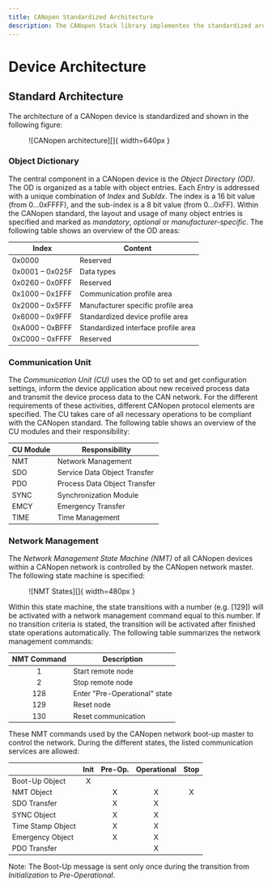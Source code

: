 ```yaml
---
title: CANopen Standardized Architecture
description: The CANopen Stack library implementes the standardized architecture, specified in CiA301.
---
```


# Device Architecture

## Standard Architecture

The architecture of a CANopen device is standardized and shown in the following figure:

<figure markdown>
  ![CANopen architecture][]{ width=640px }
</figure>

### Object Dictionary

The central component in a CANopen device is the *Object Directory (OD)*. The OD is organized as a table with object entries. Each *Entry* is addressed with a unique combination of *Index* and *SubIdx*. The index is a 16 bit value (from 0...0xFFFF), and the sub-index is a 8 bit value (from 0...0xFF). Within the CANopen standard, the layout and usage of many object entries is specified and marked as *mandatory*, *optional* or *manufacturer-specific*. The following table shows an overview of the OD areas:

| Index           | Content                             |
| --------------- | ----------------------------------- |
| 0x0000          | Reserved                            |
| 0x0001 – 0x025F | Data types                          |
| 0x0260 – 0x0FFF | Reserved                            |
| 0x1000 – 0x1FFF | Communication profile area          |
| 0x2000 – 0x5FFF | Manufacturer specific profile area  |
| 0x6000 – 0x9FFF | Standardized device profile area    |
| 0xA000 – 0xBFFF | Standardized interface profile area |
| 0xC000 – 0xFFFF | Reserved                            |

### Communication Unit

The *Communication Unit (CU)* uses the OD to set and get configuration settings, inform the device application about new received process data and transmit the device process data to the CAN network. For the different requirements of these activities, different CANopen protocol elements are specified. The CU takes care of all necessary operations to be compliant with the CANopen standard. The following table shows an overview of the CU modules and their responsibility:

| CU Module | Responsibility               |
| --------- | ---------------------------- |
| NMT       | Network Management           |
| SDO       | Service Data Object Transfer |
| PDO       | Process Data Object Transfer |
| SYNC      | Synchronization Module       |
| EMCY      | Emergency Transfer           |
| TIME      | Time Management              |

### Network Management

The *Network Management State Machine (NMT)* of all CANopen devices within a CANopen network is controlled by the CANopen network master. The following state machine is specified:

<figure markdown>
  ![NMT States][]{ width=480px }
</figure>

Within this state machine, the state transitions with a number (e.g. [129]) will be activated with a network management command equal to this number. If no transition criteria is stated, the transition will be activated after finished state operations automatically. The following table summarizes the network management commands:

| NMT Command | Description                   |
|:-----------:| ----------------------------- |
| 1           | Start remote node             |
| 2           | Stop remote node              |
| 128         | Enter "Pre-Operational" state |
| 129         | Reset node                    |
| 130         | Reset communication           |

These NMT commands used by the CANopen network boot-up master to control the network. During the different states, the listed communication services are allowed:

|                   | Init | Pre-Op. | Operational | Stop |
| ----------------- |:----:|:-------:|:-----------:|:----:|
| Boot-Up Object    | X    |         |             |      |
| NMT Object        |      | X       | X           | X    |
| SDO Transfer      |      | X       | X           |      |
| SYNC Object       |      | X       | X           |      |
| Time Stamp Object |      | X       | X           |      |
| Emergency Object  |      | X       | X           |      |
| PDO Transfer      |      |         | X           |      |

Note: The Boot-Up message is sent only once during the transition from *Initialization* to *Pre-Operational*.



[canopen architecture]: ../assets/images/illustrations/standard-architecture.svg
    "Standardized CANopen Architecture"
[nmt states]: ../assets/images/illustrations/nmt-statemachine.svg
    "NMT States"
